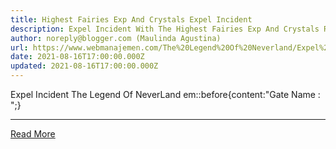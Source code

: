```yaml
---
title: Highest Fairies Exp And Crystals Expel Incident
description: Expel Incident With The Highest Fairies Exp And Crystals Rewards.
author: noreply@blogger.com (Maulinda Agustina)
url: https://www.webmanajemen.com/The%20Legend%20Of%20Neverland/Expel%20Incident/Crystals%20Fairy%20Exp.html
date: 2021-08-16T17:00:00.000Z
updated: 2021-08-16T17:00:00.000Z
---
```


Expel Incident The Legend Of NeverLand
em::before{content:"Gate Name : ";}<hr/> <a href="https://www.webmanajemen.com/The%20Legend%20Of%20Neverland/Expel%20Incident/Crystals%20Fairy%20Exp.html" rel="follow" class="button" id="read-more">Read More</a>